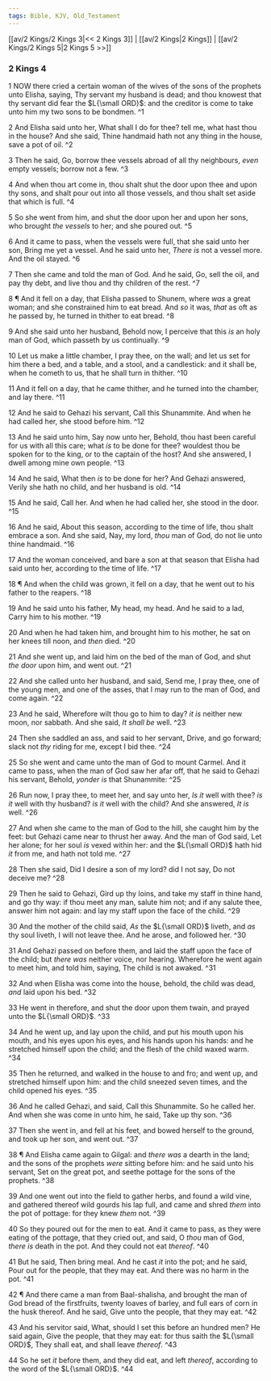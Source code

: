```yaml
---
tags: Bible, KJV, Old_Testament
---
```


[[av/2 Kings/2 Kings 3|<< 2 Kings 3]] | [[av/2 Kings|2 Kings]] | [[av/2 Kings/2 Kings 5|2 Kings 5 >>]]

### 2 Kings 4

1 NOW there cried a certain woman of the wives of the sons of the prophets unto Elisha, saying, Thy servant my husband is dead; and thou knowest that thy servant did fear the $L{\small ORD}$: and the creditor is come to take unto him my two sons to be bondmen. ^1

2 And Elisha said unto her, What shall I do for thee? tell me, what hast thou in the house? And she said, Thine handmaid hath not any thing in the house, save a pot of oil. ^2

3 Then he said, Go, borrow thee vessels abroad of all thy neighbours, _even_ empty vessels; borrow not a few. ^3

4 And when thou art come in, thou shalt shut the door upon thee and upon thy sons, and shalt pour out into all those vessels, and thou shalt set aside that which is full. ^4

5 So she went from him, and shut the door upon her and upon her sons, who brought _the_ _vessels_ to her; and she poured out. ^5

6 And it came to pass, when the vessels were full, that she said unto her son, Bring me yet a vessel. And he said unto her, _There_ _is_ not a vessel more. And the oil stayed. ^6

7 Then she came and told the man of God. And he said, Go, sell the oil, and pay thy debt, and live thou and thy children of the rest. ^7

8 ¶ And it fell on a day, that Elisha passed to Shunem, where _was_ a great woman; and she constrained him to eat bread. And _so_ it was, _that_ as oft as he passed by, he turned in thither to eat bread. ^8

9 And she said unto her husband, Behold now, I perceive that this _is_ an holy man of God, which passeth by us continually. ^9

10 Let us make a little chamber, I pray thee, on the wall; and let us set for him there a bed, and a table, and a stool, and a candlestick: and it shall be, when he cometh to us, that he shall turn in thither. ^10

11 And it fell on a day, that he came thither, and he turned into the chamber, and lay there. ^11

12 And he said to Gehazi his servant, Call this Shunammite. And when he had called her, she stood before him. ^12

13 And he said unto him, Say now unto her, Behold, thou hast been careful for us with all this care; what _is_ to be done for thee? wouldest thou be spoken for to the king, or to the captain of the host? And she answered, I dwell among mine own people. ^13

14 And he said, What then _is_ to be done for her? And Gehazi answered, Verily she hath no child, and her husband is old. ^14

15 And he said, Call her. And when he had called her, she stood in the door. ^15

16 And he said, About this season, according to the time of life, thou shalt embrace a son. And she said, Nay, my lord, _thou_ man of God, do not lie unto thine handmaid. ^16

17 And the woman conceived, and bare a son at that season that Elisha had said unto her, according to the time of life. ^17

18 ¶ And when the child was grown, it fell on a day, that he went out to his father to the reapers. ^18

19 And he said unto his father, My head, my head. And he said to a lad, Carry him to his mother. ^19

20 And when he had taken him, and brought him to his mother, he sat on her knees till noon, and _then_ died. ^20

21 And she went up, and laid him on the bed of the man of God, and shut _the_ _door_ upon him, and went out. ^21

22 And she called unto her husband, and said, Send me, I pray thee, one of the young men, and one of the asses, that I may run to the man of God, and come again. ^22

23 And he said, Wherefore wilt thou go to him to day? _it_ _is_ neither new moon, nor sabbath. And she said, _It_ _shall_ _be_ well. ^23

24 Then she saddled an ass, and said to her servant, Drive, and go forward; slack not _thy_ riding for me, except I bid thee. ^24

25 So she went and came unto the man of God to mount Carmel. And it came to pass, when the man of God saw her afar off, that he said to Gehazi his servant, Behold, _yonder_ _is_ that Shunammite: ^25

26 Run now, I pray thee, to meet her, and say unto her, _Is_ _it_ well with thee? _is_ _it_ well with thy husband? _is_ _it_ well with the child? And she answered, _It_ _is_ well. ^26

27 And when she came to the man of God to the hill, she caught him by the feet: but Gehazi came near to thrust her away. And the man of God said, Let her alone; for her soul _is_ vexed within her: and the $L{\small ORD}$ hath hid _it_ from me, and hath not told me. ^27

28 Then she said, Did I desire a son of my lord? did I not say, Do not deceive me? ^28

29 Then he said to Gehazi, Gird up thy loins, and take my staff in thine hand, and go thy way: if thou meet any man, salute him not; and if any salute thee, answer him not again: and lay my staff upon the face of the child. ^29

30 And the mother of the child said, _As_ the $L{\small ORD}$ liveth, and _as_ thy soul liveth, I will not leave thee. And he arose, and followed her. ^30

31 And Gehazi passed on before them, and laid the staff upon the face of the child; but _there_ _was_ neither voice, nor hearing. Wherefore he went again to meet him, and told him, saying, The child is not awaked. ^31

32 And when Elisha was come into the house, behold, the child was dead, _and_ laid upon his bed. ^32

33 He went in therefore, and shut the door upon them twain, and prayed unto the $L{\small ORD}$. ^33

34 And he went up, and lay upon the child, and put his mouth upon his mouth, and his eyes upon his eyes, and his hands upon his hands: and he stretched himself upon the child; and the flesh of the child waxed warm. ^34

35 Then he returned, and walked in the house to and fro; and went up, and stretched himself upon him: and the child sneezed seven times, and the child opened his eyes. ^35

36 And he called Gehazi, and said, Call this Shunammite. So he called her. And when she was come in unto him, he said, Take up thy son. ^36

37 Then she went in, and fell at his feet, and bowed herself to the ground, and took up her son, and went out. ^37

38 ¶ And Elisha came again to Gilgal: and _there_ _was_ a dearth in the land; and the sons of the prophets _were_ sitting before him: and he said unto his servant, Set on the great pot, and seethe pottage for the sons of the prophets. ^38

39 And one went out into the field to gather herbs, and found a wild vine, and gathered thereof wild gourds his lap full, and came and shred _them_ into the pot of pottage: for they knew _them_ not. ^39

40 So they poured out for the men to eat. And it came to pass, as they were eating of the pottage, that they cried out, and said, O _thou_ man of God, _there_ _is_ death in the pot. And they could not eat _thereof_. ^40

41 But he said, Then bring meal. And he cast _it_ into the pot; and he said, Pour out for the people, that they may eat. And there was no harm in the pot. ^41

42 ¶ And there came a man from Baal-shalisha, and brought the man of God bread of the firstfruits, twenty loaves of barley, and full ears of corn in the husk thereof. And he said, Give unto the people, that they may eat. ^42

43 And his servitor said, What, should I set this before an hundred men? He said again, Give the people, that they may eat: for thus saith the $L{\small ORD}$, They shall eat, and shall leave _thereof_. ^43

44 So he set _it_ before them, and they did eat, and left _thereof_, according to the word of the $L{\small ORD}$. ^44
